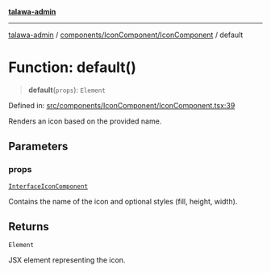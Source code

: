 [**talawa-admin**](../../../../README.md)

***

[talawa-admin](../../../../README.md) / [components/IconComponent/IconComponent](../README.md) / default

# Function: default()

> **default**(`props`): `Element`

Defined in: [src/components/IconComponent/IconComponent.tsx:39](https://github.com/gautam-divyanshu/talawa-admin/blob/2490b2ea9583ec972ca984b1d93932def1c9f92b/src/components/IconComponent/IconComponent.tsx#L39)

Renders an icon based on the provided name.

## Parameters

### props

[`InterfaceIconComponent`](../interfaces/InterfaceIconComponent.md)

Contains the name of the icon and optional styles (fill, height, width).

## Returns

`Element`

JSX element representing the icon.
